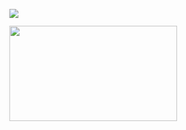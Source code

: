 ![](https://komarev.com/ghpvc/?username=ddotan)

<img src="https://media.giphy.com/media/opAuQg3LS5EWY/giphy.gif" width="300" height="170" align="center"> 

